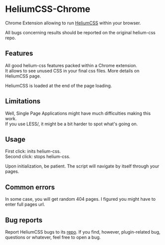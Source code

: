 # HeliumCSS-Chrome
Chrome Extension allowing to run [HeliumCSS](https://github.com/geuis/helium-css) within your browser.  
  
All bugs concerning results should be reported on the original helium-css repo. 

## Features
All good helium-css features packed within a Chrome extension.  
It allows to see unused CSS in your final css files. More details on HeliumCSS page.   
  
HeliumCSS is loaded at the end of the page loading. 


## Limitations
Well, Single Page Applications might have much difficulties making this work.    
If you use LESS/, it might be a bit harder to spot what's going on.   

## Usage
First click: inits helium-css.   
Second click: stops helium-css.  
  
Upon initialization, be patient. The script will navigate by itself through your pages. 

## Common errors
In some case, you will get random 404 pages. I figured you might have to enter full pages url. 

## Bug reports
Report HeliumCSS bugs to its [repo](https://github.com/geuis/helium-css).
If you find, however, plugin-related bug, questions or whatever, feel free to open a bug. 